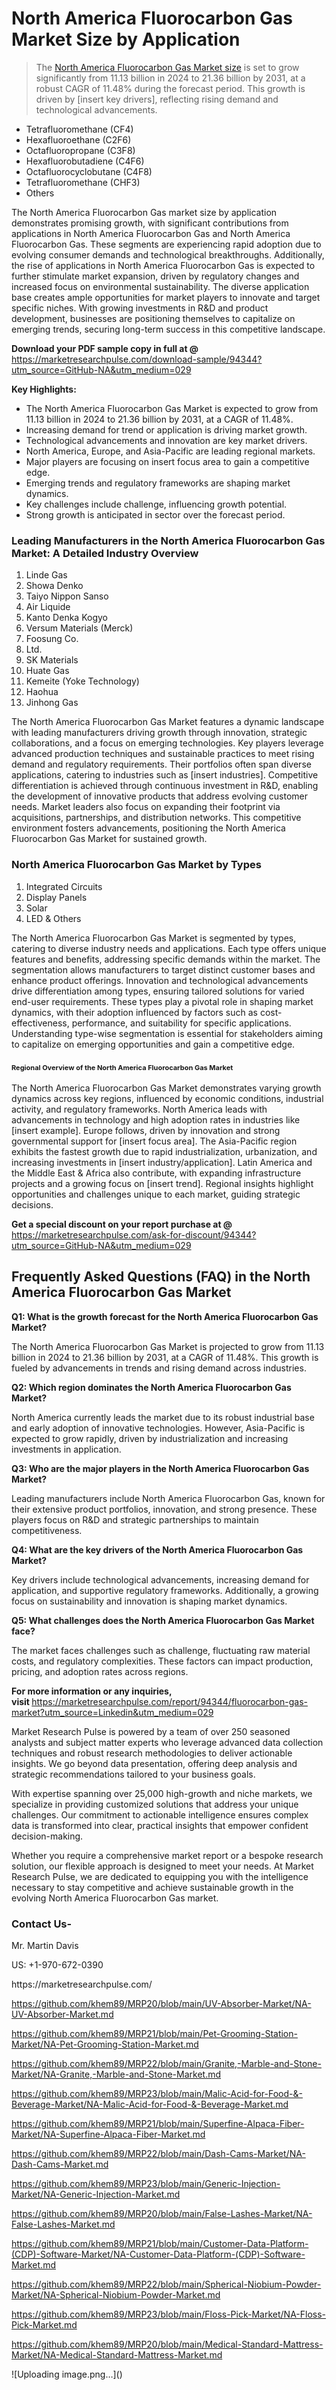 <h1>North America Fluorocarbon Gas Market&nbsp;Size by Application</h1><blockquote><p>The <a href="https://marketresearchpulse.com/download-sample/94344?utm_source=GitHub-NA&amp;utm_medium=029">North America Fluorocarbon Gas Market size</a> is set to grow significantly from 11.13 billion in 2024 to 21.36 billion by 2031, at a robust CAGR of 11.48% during the forecast period. This growth is driven by [insert key drivers], reflecting rising demand and technological advancements.</p></blockquote><ul><li>Tetrafluoromethane (CF4)<li> Hexafluoroethane (C2F6)<li> Octafluoropropane (C3F8)<li> Hexafluorobutadiene (C4F6)<li> Octafluorocyclobutane (C4F8)<li> Tetrafluoromethane (CHF3)<li> Others</li></ul><p>The North America Fluorocarbon Gas market size by application demonstrates promising growth, with significant contributions from applications in North America Fluorocarbon Gas and North America Fluorocarbon Gas. These segments are experiencing rapid adoption due to evolving consumer demands and technological breakthroughs. Additionally, the rise of applications in North America Fluorocarbon Gas is expected to further stimulate market expansion, driven by regulatory changes and increased focus on environmental sustainability. The diverse application base creates ample opportunities for market players to innovate and target specific niches. With growing investments in R&D and product development, businesses are positioning themselves to capitalize on emerging trends, securing long-term success in this competitive landscape.</p><p><strong>Download your PDF sample copy in full at @ </strong><a href="https://marketresearchpulse.com/download-sample/94344?utm_source=GitHub-NA&amp;utm_medium=029">https://marketresearchpulse.com/download-sample/94344?utm_source=GitHub-NA&amp;utm_medium=029</a></p><p><strong>Key Highlights: </strong></p><ul><li>The North America Fluorocarbon Gas Market is expected to grow from 11.13 billion in 2024 to 21.36 billion by 2031, at a CAGR of 11.48%.</li><li>Increasing demand for trend or application is driving market growth.</li><li>Technological advancements and innovation are key market drivers.</li><li>North America, Europe, and Asia-Pacific are leading regional markets.</li><li>Major players are focusing on insert focus area to gain a competitive edge.</li><li>Emerging trends and regulatory frameworks are shaping market dynamics.</li><li>Key challenges include challenge, influencing growth potential.</li><li>Strong growth is anticipated in sector over the forecast period.</li></ul><h3>Leading Manufacturers in the North America Fluorocarbon Gas Market: A Detailed Industry Overview</h3><ol><li>Linde Gas</li><li>Showa Denko</li><li>Taiyo Nippon Sanso</li><li>Air Liquide</li><li>Kanto Denka Kogyo</li><li>Versum Materials (Merck)</li><li>Foosung Co.</li><li>Ltd.</li><li>SK Materials</li><li>Huate Gas</li><li>Kemeite (Yoke Technology)</li><li>Haohua</li><li>Jinhong Gas</li></ol><div class="flex max-w-full flex-col flex-grow"><div class="min-h-8 text-message flex w-full flex-col items-end gap-2 whitespace-normal break-words [.text-message+&amp;]:mt-5" dir="auto" data-message-author-role="assistant" data-message-id="fd8432e4-4910-450d-b182-61b7bfb0a01f" data-message-model-slug="gpt-4o"><div class="flex w-full flex-col gap-1 empty:hidden first:pt-[3px]"><div class="markdown prose w-full break-words dark:prose-invert light"><p>The North America Fluorocarbon Gas Market features a dynamic landscape with leading manufacturers driving growth through innovation, strategic collaborations, and a focus on emerging technologies. Key players leverage advanced production techniques and sustainable practices to meet rising demand and regulatory requirements. Their portfolios often span diverse applications, catering to industries such as [insert industries]. Competitive differentiation is achieved through continuous investment in R&amp;D, enabling the development of innovative products that address evolving customer needs. Market leaders also focus on expanding their footprint via acquisitions, partnerships, and distribution networks. This competitive environment fosters advancements, positioning the North America Fluorocarbon Gas Market for sustained growth.</p></div></div></div></div><h3>North America Fluorocarbon Gas Market by Types</h3><ol><li>Integrated Circuits<li> Display Panels<li> Solar<li> LED & Others</li></ol><div class="flex max-w-full flex-col flex-grow"><div class="min-h-8 text-message flex w-full flex-col items-end gap-2 whitespace-normal break-words [.text-message+&amp;]:mt-5" dir="auto" data-message-author-role="assistant" data-message-id="084470be-0bb7-4664-bddf-5156b4f41249" data-message-model-slug="gpt-4o-mini"><div class="flex w-full flex-col gap-1 empty:hidden first:pt-[3px]"><div class="markdown prose w-full break-words dark:prose-invert light"><p>The North America Fluorocarbon Gas Market is segmented by types, catering to diverse industry needs and applications. Each type offers unique features and benefits, addressing specific demands within the market. The segmentation allows manufacturers to target distinct customer bases and enhance product offerings. Innovation and technological advancements drive differentiation among types, ensuring tailored solutions for varied end-user requirements. These types play a pivotal role in shaping market dynamics, with their adoption influenced by factors such as cost-effectiveness, performance, and suitability for specific applications. Understanding type-wise segmentation is essential for stakeholders aiming to capitalize on emerging opportunities and gain a competitive edge.</p></div></div></div></div><h3><span style="font-size: 11px;">Regional Overview of the North America Fluorocarbon Gas Market</span></h3><div class="flex max-w-full flex-col flex-grow"><div class="min-h-8 text-message flex w-full flex-col items-end gap-2 whitespace-normal break-words [.text-message+&amp;]:mt-5" dir="auto" data-message-author-role="assistant" data-message-id="e9038762-ce64-4e30-91c9-9bd413514231" data-message-model-slug="gpt-4o-mini"><div class="flex w-full flex-col gap-1 empty:hidden first:pt-[3px]"><div class="markdown prose w-full break-words dark:prose-invert light"><p>The North America Fluorocarbon Gas Market demonstrates varying growth dynamics across key regions, influenced by economic conditions, industrial activity, and regulatory frameworks. North America leads with advancements in technology and high adoption rates in industries like [insert example]. Europe follows, driven by innovation and strong governmental support for [insert focus area]. The Asia-Pacific region exhibits the fastest growth due to rapid industrialization, urbanization, and increasing investments in [insert industry/application]. Latin America and the Middle East &amp; Africa also contribute, with expanding infrastructure projects and a growing focus on [insert trend]. Regional insights highlight opportunities and challenges unique to each market, guiding strategic decisions.</p></div></div></div></div><p><strong>Get a special discount on your report purchase at @ </strong><a href="https://marketresearchpulse.com/ask-for-discount/94344?utm_source=GitHub-NA&amp;utm_medium=029">https://marketresearchpulse.com/ask-for-discount/94344?utm_source=GitHub-NA&amp;utm_medium=029</a></p><h2>Frequently Asked Questions (FAQ) in the North America Fluorocarbon Gas Market</h2><p><strong>Q1: What is the growth forecast for the North America Fluorocarbon Gas Market?</strong></p><p>The North America Fluorocarbon Gas Market is projected to grow from 11.13 billion in 2024 to 21.36 billion by 2031, at a CAGR of 11.48%. This growth is fueled by advancements in trends and rising demand across industries.</p><p><strong>Q2: Which region dominates the North America Fluorocarbon Gas Market?</strong></p><p>North America currently leads the market due to its robust industrial base and early adoption of innovative technologies. However, Asia-Pacific is expected to grow rapidly, driven by industrialization and increasing investments in application.</p><p><strong>Q3: Who are the major players in the North America Fluorocarbon Gas Market?</strong></p><p>Leading manufacturers include North America Fluorocarbon Gas, known for their extensive product portfolios, innovation, and strong presence. These players focus on R&amp;D and strategic partnerships to maintain competitiveness.</p><p><strong>Q4: What are the key drivers of the North America Fluorocarbon Gas Market?</strong></p><p>Key drivers include technological advancements, increasing demand for application, and supportive regulatory frameworks. Additionally, a growing focus on sustainability and innovation is shaping market dynamics.</p><p><strong>Q5: What challenges does the North America Fluorocarbon Gas Market face?</strong></p><p>The market faces challenges such as challenge, fluctuating raw material costs, and regulatory complexities. These factors can impact production, pricing, and adoption rates across regions.</p><p><strong>For more information or any inquiries, visit&nbsp;</strong><a href="https://marketresearchpulse.com/report/94344/fluorocarbon-gas-market?utm_source=Linkedin&utm_medium=029">https://marketresearchpulse.com/report/94344/fluorocarbon-gas-market?utm_source=Linkedin&utm_medium=029</a></p><p>Market Research Pulse is powered by a team of over 250 seasoned analysts and subject matter experts who leverage advanced data collection techniques and robust research methodologies to deliver actionable insights. We go beyond data presentation, offering deep analysis and strategic recommendations tailored to your business goals.</p><p>With expertise spanning over 25,000 high-growth and niche markets, we specialize in providing customized solutions that address your unique challenges. Our commitment to actionable intelligence ensures complex data is transformed into clear, practical insights that empower confident decision-making.</p><p>Whether you require a comprehensive market report or a bespoke research solution, our flexible approach is designed to meet your needs. At Market Research Pulse, we are dedicated to equipping you with the intelligence necessary to stay competitive and achieve sustainable growth in the evolving North America Fluorocarbon Gas market.</p><h3><strong>Contact Us-</strong></h3><p>Mr. Martin Davis</p><p>US: +1-970-672-0390</p><p>https://marketresearchpulse.com/</p><p><a href="https://github.com/khem89/MRP20/blob/main/UV-Absorber-Market/NA-UV-Absorber-Market.md">https://github.com/khem89/MRP20/blob/main/UV-Absorber-Market/NA-UV-Absorber-Market.md</a></p><p><a href="https://github.com/khem89/MRP21/blob/main/Pet-Grooming-Station-Market/NA-Pet-Grooming-Station-Market.md">https://github.com/khem89/MRP21/blob/main/Pet-Grooming-Station-Market/NA-Pet-Grooming-Station-Market.md</a></p><p><a href="https://github.com/khem89/MRP22/blob/main/Granite,-Marble-and-Stone-Market/NA-Granite,-Marble-and-Stone-Market.md">https://github.com/khem89/MRP22/blob/main/Granite,-Marble-and-Stone-Market/NA-Granite,-Marble-and-Stone-Market.md</a></p><p><a href="https://github.com/khem89/MRP23/blob/main/Malic-Acid-for-Food-&-Beverage-Market/NA-Malic-Acid-for-Food-&-Beverage-Market.md">https://github.com/khem89/MRP23/blob/main/Malic-Acid-for-Food-&-Beverage-Market/NA-Malic-Acid-for-Food-&-Beverage-Market.md</a></p><p><a href="https://github.com/khem89/MRP21/blob/main/Superfine-Alpaca-Fiber-Market/NA-Superfine-Alpaca-Fiber-Market.md">https://github.com/khem89/MRP21/blob/main/Superfine-Alpaca-Fiber-Market/NA-Superfine-Alpaca-Fiber-Market.md</a></p><p><a href="https://github.com/khem89/MRP22/blob/main/Dash-Cams-Market/NA-Dash-Cams-Market.md">https://github.com/khem89/MRP22/blob/main/Dash-Cams-Market/NA-Dash-Cams-Market.md</a></p><p><a href="https://github.com/khem89/MRP23/blob/main/Generic-Injection-Market/NA-Generic-Injection-Market.md">https://github.com/khem89/MRP23/blob/main/Generic-Injection-Market/NA-Generic-Injection-Market.md</a></p><p><a href="https://github.com/khem89/MRP20/blob/main/False-Lashes-Market/NA-False-Lashes-Market.md">https://github.com/khem89/MRP20/blob/main/False-Lashes-Market/NA-False-Lashes-Market.md</a></p><p><a href="https://github.com/khem89/MRP21/blob/main/Customer-Data-Platform-(CDP)-Software-Market/NA-Customer-Data-Platform-(CDP)-Software-Market.md">https://github.com/khem89/MRP21/blob/main/Customer-Data-Platform-(CDP)-Software-Market/NA-Customer-Data-Platform-(CDP)-Software-Market.md</a></p><p><a href="https://github.com/khem89/MRP22/blob/main/Spherical-Niobium-Powder-Market/NA-Spherical-Niobium-Powder-Market.md">https://github.com/khem89/MRP22/blob/main/Spherical-Niobium-Powder-Market/NA-Spherical-Niobium-Powder-Market.md</a></p><p><a href="https://github.com/khem89/MRP23/blob/main/Floss-Pick-Market/NA-Floss-Pick-Market.md">https://github.com/khem89/MRP23/blob/main/Floss-Pick-Market/NA-Floss-Pick-Market.md</a></p><p><a href="https://github.com/khem89/MRP20/blob/main/Medical-Standard-Mattress-Market/NA-Medical-Standard-Mattress-Market.md">https://github.com/khem89/MRP20/blob/main/Medical-Standard-Mattress-Market/NA-Medical-Standard-Mattress-Market.md</a></p>
![Uploading image.png…]()
